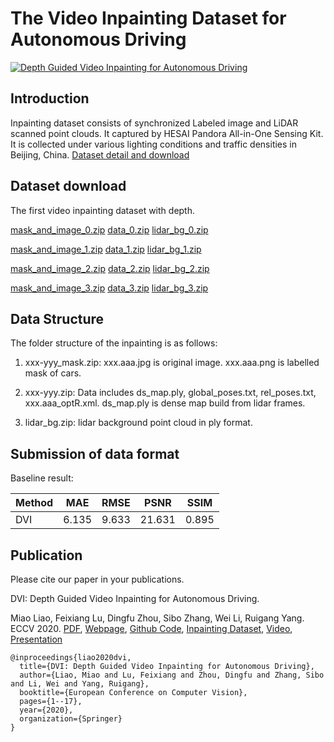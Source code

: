 # The Video Inpainting Dataset for Autonomous Driving
[![Depth Guided Video Inpainting for Autonomous Driving](https://res.cloudinary.com/marcomontalbano/image/upload/v1595308220/video_to_markdown/images/youtube--iOIxdQIzjQs-c05b58ac6eb4c4700831b2b3070cd403.jpg)](https://www.youtube.com/watch?v=iOIxdQIzjQs "Depth Guided Video Inpainting for Autonomous Driving")

## Introduction
Inpainting dataset consists of synchronized Labeled image and LiDAR scanned point clouds. It captured by HESAI Pandora All-in-One Sensing Kit. It is collected under various lighting conditions and traffic densities in Beijing, China.
[Dataset detail and download](http://apolloscape.auto/inpainting.html)

## Dataset download
The first video inpainting dataset with depth. 

[mask_and_image_0.zip](https://ad-apolloscape.cdn.bcebos.com/inpainting%2F1534313570-1534313579_mask.zip)
[data_0.zip](https://ad-apolloscape.cdn.bcebos.com/inpainting%2F1534313570-1534313579.zip)
[lidar_bg_0.zip](https://ad-apolloscape.cdn.bcebos.com/inpainting%2F1534313570-1534313579_lidar_bg.zip)

[mask_and_image_1.zip](https://ad-apolloscape.cdn.bcebos.com/inpainting%2F1534313592-1534313595_mask.zip)
[data_1.zip](https://ad-apolloscape.cdn.bcebos.com/inpainting%2F1534313592-1534313595.zip)
[lidar_bg_1.zip](https://ad-apolloscape.cdn.bcebos.com/inpainting%2F1534313592-1534313595_lidar_bg.zip)

[mask_and_image_2.zip](https://ad-apolloscape.cdn.bcebos.com/inpainting%2F1534313648-1534313656_mask.zip)
[data_2.zip](https://ad-apolloscape.cdn.bcebos.com/inpainting%2F1534313648-1534313656.zip)
[lidar_bg_2.zip](https://ad-apolloscape.cdn.bcebos.com/inpainting%2F1534313648-1534313656_lidar_bg.zip)

[mask_and_image_3.zip](https://ad-apolloscape.cdn.bcebos.com/inpainting%2F1534313856-1534313869_mask.zip)
[data_3.zip](https://ad-apolloscape.cdn.bcebos.com/inpainting%2F1534313856-1534313869.zip)
[lidar_bg_3.zip](https://ad-apolloscape.cdn.bcebos.com/inpainting%2F1534313856-1534313869_lidar_bg.zip)


## Data Structure
The folder structure of the inpainting is as follows:

1) xxx-yyy_mask.zip: xxx.aaa.jpg is original image. xxx.aaa.png is labelled mask of cars. 

2) xxx-yyy.zip: Data includes ds_map.ply, global_poses.txt, rel_poses.txt, xxx.aaa_optR.xml. ds_map.ply is dense map build from lidar frames. 

3) lidar_bg.zip: lidar background point cloud in ply format.

## Submission of data format
Baseline result:

| Method | MAE   | RMSE  | PSNR   | SSIM  |
|--------|-------|-------|--------|-------|
| DVI    | 6.135 | 9.633 | 21.631 | 0.895 |

## Publication
Please cite our paper in your publications.

DVI: Depth Guided Video Inpainting for Autonomous Driving.

Miao Liao, Feixiang Lu, Dingfu Zhou, Sibo Zhang, Wei Li, Ruigang Yang.  ECCV 2020. [PDF](https://arxiv.org/pdf/2007.08854.pdf), [Webpage](https://sites.google.com/view/sibozhang/dvi), [Github Code](https://github.com/sibozhang/Depth-Guided-Inpainting), [Inpainting Dataset](http://apolloscape.auto/inpainting.html), [Video](https://www.youtube.com/watch?v=iOIxdQIzjQs), [Presentation](https://youtu.be/_pcqH1illCU)

```
@inproceedings{liao2020dvi,
  title={DVI: Depth Guided Video Inpainting for Autonomous Driving},
  author={Liao, Miao and Lu, Feixiang and Zhou, Dingfu and Zhang, Sibo and Li, Wei and Yang, Ruigang},
  booktitle={European Conference on Computer Vision},
  pages={1--17},
  year={2020},
  organization={Springer}
}
```
